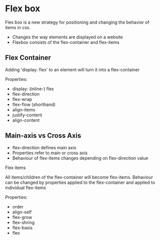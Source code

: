 # Flex box

Flex box is a new strategy for positioning and changing the behavior of items in css.

* Changes the way elements are displayed on a website
* Flexbox consists of the flex-container and flex-items

## Flex Container

Adding 'display: flex' to an element will turn it into a flex-container

Properties:
* display: (inline-) flex
* flex-direction
* flex-wrap
* flex-flow (shorthand) 
* align-items
* justify-content
* align-content

## Main-axis vs Cross Axis

* flex-direction defines main axis
* Properties refer to main or cross axis
* Behaviour of flex-items changes depending on flex-direction value

Flex items

All items/children of the flex-container will become flex-items. Behaviour can be changed by properties applied to the flex-container and applied to individual flex-items

Properties:

* order
* align-self
* flex-grow
* flex-shring
* flex-basis
* flex


